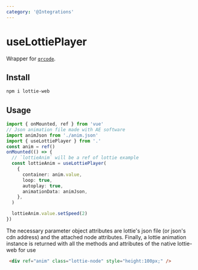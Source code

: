```yaml
---
category: '@Integrations'
---
```


# useLottiePlayer

Wrapper for [`qrcode`](https://github.com/soldair/node-qrcode).

## Install 

```bash
npm i lottie-web
```

## Usage



```ts
import { onMounted, ref } from 'vue'
// Json animation file made with AE software
import animJson from './anim.json'
import { useLottiePlayer } from '.'
const anim = ref()
onMounted(() => {
  // `lottieAnim` will be a ref of lottie example
  const lottieAnim = useLottiePlayer(
    {
      container: anim.value,
      loop: true,
      autoplay: true,
      animationData: animJson,
    },
  )

  lottieAnim.value.setSpeed(2)
})
```
The necessary parameter object attributes are lottie's json file (or json's cdn address) and the attached node attributes. Finally, a lottie animation instance is returned with all the methods and attributes of the native lottie-web for use
```html
 <div ref="anim" class="lottie-node" style="height:100px;" />
```
